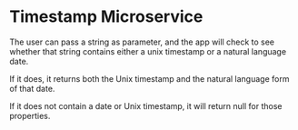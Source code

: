 # Timestamp Microservice

The user can pass a string as parameter, and the app will check to see whether that string contains either a unix timestamp or a natural language date.

If it does, it returns both the Unix timestamp and the natural language form of that date.

If it does not contain a date or Unix timestamp, it will return null for those properties.

